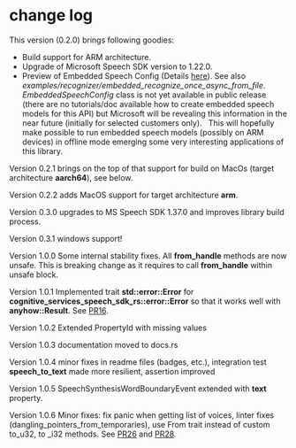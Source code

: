 # change log

This version (0.2.0) brings following goodies:

* Build support for ARM architecture.
* Upgrade of Microsoft Speech SDK version to 1.22.0.
* Preview of Embedded Speech Config (Details [here](https://docs.microsoft.com/en-us/cpp/cognitive-services/speech/embeddedspeechconfig)). See also *examples/recognizer/embedded_recognize_once_async_from_file*. 
  *EmbeddedSpeechConfig* class is not yet available in public release (there are no tutorials/doc available how to create embedded speech models for this API) but Microsoft will be revealing this information in the near future (initially for selected customers only). 
  This will hopefully make possible to run embedded speech models (possibly on ARM devices) in offline mode emerging some very interesting applications of this library.

Version 0.2.1 brings on the top of that support for build on MacOs (target architecture **aarch64**), see below.

Version 0.2.2 adds MacOS support for target architecture **arm**.

Version 0.3.0 upgrades to MS Speech SDK 1.37.0 and improves library build process.

Version 0.3.1 windows support!

Version 1.0.0 Some internal stability fixes. All **from_handle** methods are now unsafe. This is breaking change as it requires to call **from_handle** within unsafe block.

Version 1.0.1 Implemented trait **std::error::Error** for **cognitive_services_speech_sdk_rs::error::Error** so that it works well with **anyhow::Result<T>**. See [PR16](https://github.com/jabber-tools/cognitive-services-speech-sdk-rs/pull/16).

Version 1.0.2 Extended PropertyId with missing values

Version 1.0.3 documentation moved to docs.rs

Version 1.0.4 minor fixes in readme files (badges, etc.), integration test **speech_to_text** made more resilient, assertion improved

Version 1.0.5 SpeechSynthesisWordBoundaryEvent extended with **text** property.

Version 1.0.6 Minor fixes: fix panic when getting list of voices, linter fixes (dangling_pointers_from_temporaries), use From trait instead of custom to_u32, to _i32 methods. See [PR26](https://github.com/jabber-tools/cognitive-services-speech-sdk-rs/pull/26) and [PR28](https://github.com/jabber-tools/cognitive-services-speech-sdk-rs/pull/28).